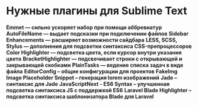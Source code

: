 # Нужные плагины для Sublime Text #

**Emmet — сильно ускоряет набор при помощи аббревиатур**
**AutoFileName — выдает подсказки при подключении файлов**
**Sidebar Enhancements — расширяет возможности сайдбара**
**LESS, SCSS, Stylus — дополнения для подсветки синтаксиса CSS-препроцессоров**
**Color Highlighter — подсветка цвета, если курсор внутри указания цвета**
**Bracket​Highlighter — подсвечивает строки с открывающей и закрывающей скобками**
**PlainTasks — ведение списка задач в виде файла**
**EditorConfig – общие конфигурации для проектов**
**FakeImg Image Placeholder Snippet – генерация lorem изображений**
**Jade – синтаксис для Jade**
**JavaScriptNext - ES6 Syntax – улучшенная подсветка синтаксиса JS с поддержкой ES6**
**Laravel Blade Highlighter – подсветка синтаксиса шаблонизатора Blade для Laravel**